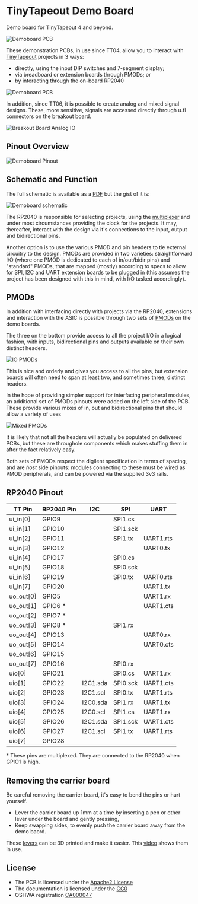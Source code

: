 # TinyTapeout Demo Board

Demo board for TinyTapeout 4 and beyond.

![Demoboard PCB](doc/img/tt07-demoboard-render.jpg)

These demonstration PCBs, in use since TT04, allow you to interact with [TinyTapeout](https://tinytapeout.com/) projects in 3 ways:

  * directly, using the input DIP switches and 7-segment display;
  * via breadboard or extension boards through PMODs; or
  * by interacting through the on-board RP2040
  

![Demoboard PCB](doc/img/tt07-demoboard.jpg)

In addition, since TT06, it is possible to create analog and mixed signal designs.  These, more sensitive, signals are accessed directly through u.fl connectors on the breakout board.

![Breakout Board Analog IO](doc/img/tt07-analogio.jpg)

## Pinout Overview



![Demoboard Pinout](doc/img/tt08-demoboard-pinout.jpg)



## Schematic and Function

The full schematic is available as a [PDF](doc/demoboard-v2-1-2.pdf) but the gist of it is:

![Demoboard schematic](doc/img/tt4-schematic-preview.jpg)

The RP2040 is responsible for selecting projects, using the [multiplexer](docs/INFO.md) and under most circumstances providing the clock for the projects. It may, thereafter, interact with the design via it's connections to the input, output and bidirectional pins.

Another option is to use the various PMOD and pin headers to tie external circuitry to the design.  PMODs are provided in two varieties: straightforward I/O (where one PMOD is dedicated to each of in/out/bidir pins) and "standard" PMODs, that are mapped (mostly) according to specs to allow for SPI, I2C and UART extension boards to be plugged in (this assumes the project has been designed with this in mind, with I/O tasked accordingly). 

## PMODs

In addition with interfacing directly with projects via the RP2040, extensions and interaction with the ASIC is possible through two sets of [PMODs](https://digilent.com/reference/_media/reference/pmod/pmod-interface-specification-1_2_0.pdf) on the demo boards.

The three on the bottom provide access to all the project I/O in a logical fashion, with inputs, bidirectional pins and outputs available on their own distinct headers.

![IO PMODs](doc/img/pmods-io.png)

This is nice and orderly and gives you access to all the pins, but extension boards will often need to span at least two, and sometimes three, distinct headers.

In the hope of providing simpler support for interfacing peripheral modules, an additional set of PMODs pinouts were added on the left side of the PCB.  These provide various mixes of in, out and bidirectional pins that should allow a variety of uses

![Mixed PMODs](doc/img/pmods-mixed.png)

It is likely that not all the headers will actually be populated on delivered PCBs, but these are throughole components which makes stuffing them in after the fact relatively easy.

Both sets of PMODs respect the digilent specification in terms of spacing, and are *host* side pinouts: modules connecting to these must be wired as PMOD peripherals, and can be powered via the supplied 3v3 rails.

## RP2040 Pinout

| TT Pin    | RP2040 Pin | I2C      | SPI      | UART     |
| --------- | ---------- | -------- | -------- | -------- |
| ui_in[0]  | GPIO9      |          | SPI1.cs  |          |
| ui_in[1]  | GPIO10     |          | SPI1.sck |          |
| ui_in[2]  | GPIO11     |          | SPI1.tx  | UART1.rts|
| ui_in[3]  | GPIO12     |          |          | UART0.tx |
| ui_in[4]  | GPIO17     |          | SPI0.cs  |          |
| ui_in[5]  | GPIO18     |          | SPI0.sck |          |
| ui_in[6]  | GPIO19     |          | SPI0.tx  | UART0.rts|
| ui_in[7]  | GPIO20     |          |          | UART1.tx |
| uo_out[0] | GPIO5      |          |          | UART1.rx |
| uo_out[1] | GPIO6 \*   |          |          | UART1.cts|
| uo_out[2] | GPIO7 \*   |          |          |          |
| uo_out[3] | GPIO8 \*   |          | SPI1.rx  |          |
| uo_out[4] | GPIO13     |          |          | UART0.rx |
| uo_out[5] | GPIO14     |          |          | UART0.cts|
| uo_out[6] | GPIO15     |          |          |          |
| uo_out[7] | GPIO16     |          | SPI0.rx  |          |
| uio[0]    | GPIO21     |          | SPI0.cs  | UART1.rx |
| uio[1]    | GPIO22     | I2C1.sda | SPI0.sck | UART1.cts|
| uio[2]    | GPIO23     | I2C1.scl | SPI0.tx  | UART1.rts|
| uio[3]    | GPIO24     | I2C0.sda | SPI1.rx  | UART1.tx |
| uio[4]    | GPIO25     | I2C0.scl | SPI1.cs  | UART1.rx |
| uio[5]    | GPIO26     | I2C1.sda | SPI1.sck | UART1.cts|
| uio[6]    | GPIO27     | I2C1.scl | SPI1.tx  | UART1.rts|
| uio[7]    | GPIO28     |          |          |          |

\* These pins are multiplexed. They are connected to the RP2040 when GPIO1 is high.

## Removing the carrier board

Be careful removing the carrier board, it's easy to bend the pins or hurt yourself.

* Lever the carrier board up 1mm at a time by inserting a pen or other lever under the board and gently pressing,
* Keep swapping sides, to evenly push the carrier board away from the demo baord.

These [levers](pcb_extractor.stl) can be 3D printed and make it easier. This [video](https://discord.com/channels/1009193568256135208/1011201396659474432/1260876742730448907) shows them in use.

## License

* The PCB is licensed under the [Apache2 License](LICENSE)
* The documentation is licensed under the [CC0](https://creativecommons.org/publicdomain/zero/1.0/)
* OSHWA registration [CA000047](https://certification.oshwa.org/ca000047.html)
